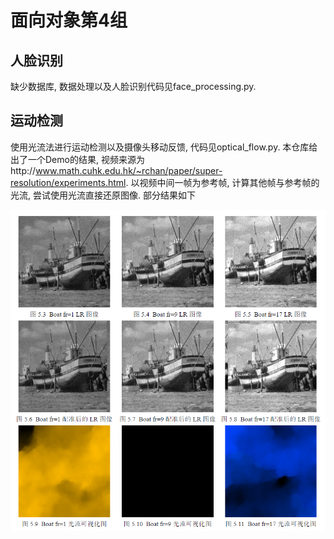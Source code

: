 # 面向对象第4组
## 人脸识别
缺少数据库, 数据处理以及人脸识别代码见face_processing.py.

## 运动检测
使用光流法进行运动检测以及摄像头移动反馈, 代码见optical_flow.py.
本仓库给出了一个Demo的结果, 视频来源为http://www.math.cuhk.edu.hk/~rchan/paper/super-resolution/experiments.html. 以视频中间一帧为参考帧, 计算其他帧与参考帧的光流, 尝试使用光流直接还原图像. 部分结果如下

  ![image](https://github.com/JunfengRan/sspku_OO_group4/blob/main/DEMO.png)
